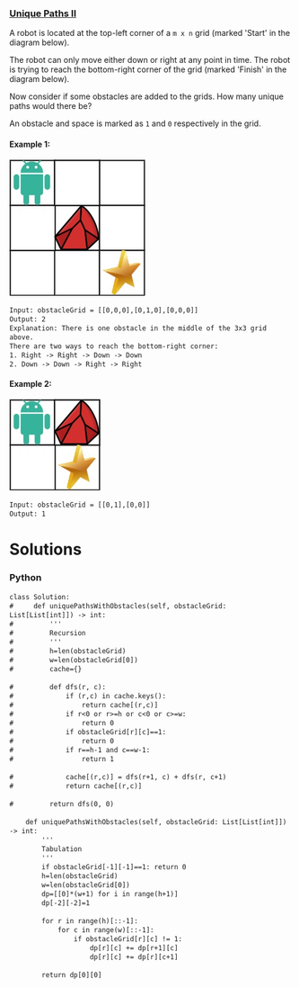 ### [Unique Paths II](https://leetcode.com/problems/unique-paths-ii/) <br>

A robot is located at the top-left corner of a `m x n` grid (marked 'Start' in the diagram below).

The robot can only move either down or right at any point in time. The robot is trying to reach the bottom-right corner of the grid (marked 'Finish' in the diagram below).

Now consider if some obstacles are added to the grids. How many unique paths would there be?

An obstacle and space is marked as `1` and `0` respectively in the grid.


#### Example 1:
<img src="../../../../../images/robot1UniquePaths.jpg">

```
Input: obstacleGrid = [[0,0,0],[0,1,0],[0,0,0]]
Output: 2
Explanation: There is one obstacle in the middle of the 3x3 grid above.
There are two ways to reach the bottom-right corner:
1. Right -> Right -> Down -> Down
2. Down -> Down -> Right -> Right

```

#### Example 2:
<img src="../../../../../images/robot2UniquePaths.jpg">

```
Input: obstacleGrid = [[0,1],[0,0]]
Output: 1

```

# Solutions

### Python
```
class Solution:
#     def uniquePathsWithObstacles(self, obstacleGrid: List[List[int]]) -> int:
#         '''
#         Recursion
#         '''
#         h=len(obstacleGrid)
#         w=len(obstacleGrid[0])
#         cache={}
        
#         def dfs(r, c):
#             if (r,c) in cache.keys():
#                 return cache[(r,c)]
#             if r<0 or r>=h or c<0 or c>=w:
#                 return 0
#             if obstacleGrid[r][c]==1:
#                 return 0
#             if r==h-1 and c==w-1:
#                 return 1
            
#             cache[(r,c)] = dfs(r+1, c) + dfs(r, c+1)
#             return cache[(r,c)]
        
#         return dfs(0, 0)
    
    def uniquePathsWithObstacles(self, obstacleGrid: List[List[int]]) -> int:
        '''
        Tabulation
        '''
        if obstacleGrid[-1][-1]==1: return 0
        h=len(obstacleGrid)
        w=len(obstacleGrid[0])
        dp=[[0]*(w+1) for i in range(h+1)]
        dp[-2][-2]=1
        
        for r in range(h)[::-1]:
            for c in range(w)[::-1]:
                if obstacleGrid[r][c] != 1:
                    dp[r][c] += dp[r+1][c]
                    dp[r][c] += dp[r][c+1]
                
        return dp[0][0]

```
